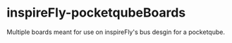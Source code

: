 # inspireFly-pocketqubeBoards
Multiple boards meant for  use on inspireFly's bus desgin for a pocketqube.
